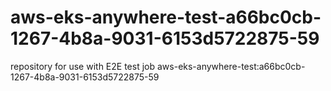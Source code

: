 # aws-eks-anywhere-test-a66bc0cb-1267-4b8a-9031-6153d5722875-59
repository for use with E2E test job aws-eks-anywhere-test:a66bc0cb-1267-4b8a-9031-6153d5722875-59
